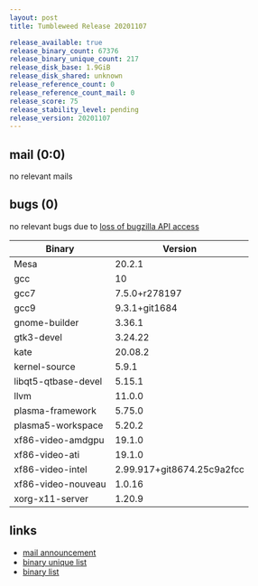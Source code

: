 ```yaml
---
layout: post
title: Tumbleweed Release 20201107

release_available: true
release_binary_count: 67376
release_binary_unique_count: 217
release_disk_base: 1.9GiB
release_disk_shared: unknown
release_reference_count: 0
release_reference_count_mail: 0
release_score: 75
release_stability_level: pending
release_version: 20201107
---
```


## mail (0:0)

no relevant mails

## bugs (0)

<!--more-->

no relevant bugs due to [loss of bugzilla API access](https://bugzilla.opensuse.org/show_bug.cgi?id=1157722)

Binary | Version
--- | ---
Mesa | 20.2.1
gcc | 10
gcc7 | 7.5.0+r278197
gcc9 | 9.3.1+git1684
gnome-builder | 3.36.1
gtk3-devel | 3.24.22
kate | 20.08.2
kernel-source | 5.9.1
libqt5-qtbase-devel | 5.15.1
llvm | 11.0.0
plasma-framework | 5.75.0
plasma5-workspace | 5.20.2
xf86-video-amdgpu | 19.1.0
xf86-video-ati | 19.1.0
xf86-video-intel | 2.99.917+git8674.25c9a2fcc
xf86-video-nouveau | 1.0.16
xorg-x11-server | 1.20.9

## links

- [mail announcement](https://lists.opensuse.org/opensuse-factory/2020-11/msg00091.html)
- [binary unique list](http://download.opensuse.org/history/20201107/rpm.unique.list)
- [binary list](http://download.opensuse.org/history/20201107/rpm.list)
